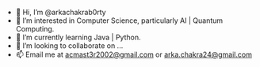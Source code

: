 - 👋 Hi, I’m @arkachakrab0rty
- 👀 I’m interested in Computer Science, particularly AI | Quantum Computing.
- 🌱 I’m currently learning Java | Python.
- 💞️ I’m looking to collaborate on ...
- 📫 Email me at acmast3r2002@gmail.com or arka.chakra24@gmail.com

<!---
arkachakrab0rty/arkachakrab0rty is a ✨ special ✨ repository because its `README.md` (this file) appears on your GitHub profile.
You can click the Preview link to take a look at your changes.
--->
